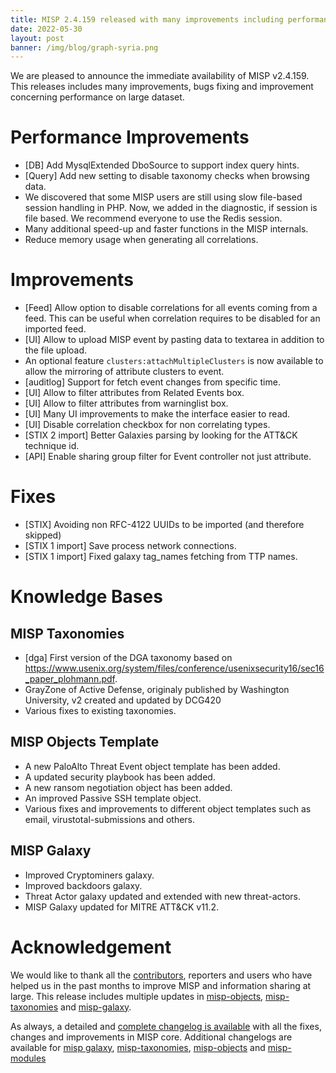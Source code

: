 ```yaml
---
title: MISP 2.4.159 released with many improvements including performance 
date: 2022-05-30
layout: post
banner: /img/blog/graph-syria.png 
---
```


We are pleased to announce the immediate availability of MISP v2.4.159.  This releases includes many improvements, bugs fixing and improvement concerning performance on large dataset.

# Performance Improvements

- [DB] Add MysqlExtended DboSource to support index query hints.
- [Query] Add new setting to disable taxonomy checks when browsing data.
- We discovered that some MISP users are still using slow file-based session handling in PHP. Now, we added in the diagnostic, if session is file based. We recommend everyone to use the Redis session.
- Many additional speed-up and faster functions in the MISP internals.
- Reduce memory usage when generating all correlations.

# Improvements

- [Feed] Allow option to disable correlations for all events coming from a feed. This can be useful when correlation requires to be disabled for an imported feed.
- [UI] Allow to upload MISP event by pasting data to textarea in addition to the file upload.
- An optional feature `clusters:attachMultipleClusters` is now available to allow the mirroring of attribute clusters to event.
- [auditlog] Support for fetch event changes from specific time.
- [UI] Allow to filter attributes from Related Events box.
- [UI] Allow to filter attributes from warninglist box. 
- [UI] Many UI improvements to make the interface easier to read.
- [UI] Disable correlation checkbox for non correlating types.
- [STIX 2 import] Better Galaxies parsing by looking for the ATT&CK technique id.
- [API] Enable sharing group filter for Event controller not just attribute.

# Fixes

- [STIX] Avoiding non RFC-4122 UUIDs to be imported (and therefore skipped)
- [STIX 1 import] Save process network connections.
- [STIX 1 import] Fixed galaxy tag_names fetching from TTP names.

# Knowledge Bases

## MISP Taxonomies

- [dga] First version of the DGA taxonomy based on https://www.usenix.org/system/files/conference/usenixsecurity16/sec16_paper_plohmann.pdf.
- GrayZone of Active Defense, originaly published by Washington University, v2 created and updated by DCG420
- Various fixes to existing taxonomies.

## MISP Objects Template

- A new PaloAlto Threat Event object template has been added.
- A updated security playbook has been added.
- A new ransom negotiation object has been added.
- An improved Passive SSH template object.
- Various fixes and improvements to different object templates such as email, virustotal-submissions and others.

## MISP Galaxy

- Improved Cryptominers galaxy.
- Improved backdoors galaxy.
- Threat Actor galaxy updated and extended with new threat-actors.
- MISP Galaxy updated for MITRE ATT&CK v11.2.

# Acknowledgement

We would like to thank all the [contributors](https://www.misp-project.org/contributors), reporters and users who have helped us in the past months to improve MISP and information sharing at large. This release includes multiple updates in [misp-objects](https://www.misp-project.org/objects.html), [misp-taxonomies](https://www.misp-project.org/taxonomies.html) and [misp-galaxy](https://www.misp-project.org/galaxy.html).

As always, a detailed and [complete changelog is available](https://www.misp-project.org/Changelog.txt) with all the fixes, changes and improvements in MISP core. Additional changelogs are available for [misp galaxy](https://www.misp-project.org/Changelog-misp-galaxy.txt), [misp-taxonomies](https://www.misp-project.org/Changelog-misp-taxonomies.txt), [misp-objects](https://www.misp-project.org/Changelog-misp-objects.txt) and [misp-modules](https://www.misp-project.org/Changelog-misp-modules.txt)

